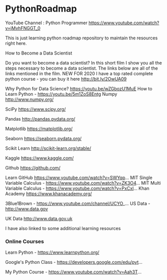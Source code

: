# PythonRoadmap

YouTube Channel : Python Programmer
https://www.youtube.com/watch?v=jMvhFNGGT_0

This is just learning python roadmap repository to maintain the resources right here.

How to Become a Data Scientist

Do you want to become a data scientist? In this short film I show you all the steps necessary to become a data scientist. The links below are all of the links mentioned in the film.
NEW FOR 2020 I have a top rated complete python course - you can buy it here
http://bit.ly/2OwUA09


Why Python for Data Science? https://youtu.be/wZGbozU1MuE
How to Learn Python - https://youtu.be/5m1ZoS8Entg
Numpy http://www.numpy.org/

SciPy https://www.scipy.org/

Pandas http://pandas.pydata.org/

Matplotlib https://matplotlib.org/

Seaborn https://seaborn.pydata.org/

Scikit Learn http://scikit-learn.org/stable/

Kaggle https://www.kaggle.com/

Github https://github.com/

Learn GitHub https://www.youtube.com/watch?v=SWYqp...
MIT Single Variable Calculus - https://www.youtube.com/watch?v=ZK3O4...
MIT Multi Variable Calculus - https://www.youtube.com/watch?v=PxCxl...
Khan Academy https://www.khanacademy.org/

3Blue1Brown - https://www.youtube.com/channel/UCYO_...
US Data - http://www.data.gov

UK Data http://www.data.gov.uk


I have also linked to some additional learning resources

### Online Courses


Learn Python - https://www.learnpython.org/

Google's Python Class - https://developers.google.com/edu/pyt...

My Python Course - https://www.youtube.com/watch?v=Aah3T...
